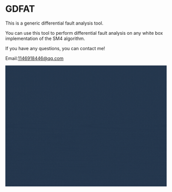 # GDFAT

This is a generic differential fault analysis tool.

You can use this tool to perform differential fault analysis on any white box implementation of the SM4 algorithm.

If you have any questions, you can contact me!

Email:1146918446@qq.com

![img](https://github.com/Zhang-SDU/cst-project/blob/main/readme.gif)
